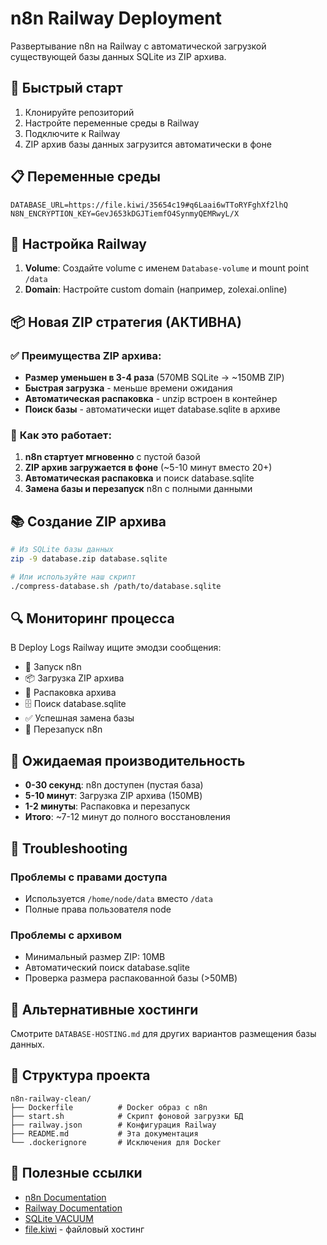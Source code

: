 # n8n Railway Deployment

Развертывание n8n на Railway с автоматической загрузкой существующей базы данных SQLite из ZIP архива.

## 🚀 Быстрый старт

1. Клонируйте репозиторий
2. Настройте переменные среды в Railway
3. Подключите к Railway
4. ZIP архив базы данных загрузится автоматически в фоне

## 📋 Переменные среды

```env
DATABASE_URL=https://file.kiwi/35654c19#q6Laai6wTToRYFghXf2lhQ
N8N_ENCRYPTION_KEY=GevJ653kDGJTiemfO4SynmyQEMRwyL/X
```

## 🔧 Настройка Railway

1. **Volume**: Создайте volume с именем `Database-volume` и mount point `/data`
2. **Domain**: Настройте custom domain (например, zolexai.online)

## 📦 Новая ZIP стратегия (АКТИВНА)

### ✅ **Преимущества ZIP архива:**
- **Размер уменьшен в 3-4 раза** (570MB SQLite → ~150MB ZIP)
- **Быстрая загрузка** - меньше времени ожидания
- **Автоматическая распаковка** - unzip встроен в контейнер
- **Поиск базы** - автоматически ищет database.sqlite в архиве

### 🎯 **Как это работает:**
1. **n8n стартует мгновенно** с пустой базой 
2. **ZIP архив загружается в фоне** (~5-10 минут вместо 20+)
3. **Автоматическая распаковка** и поиск database.sqlite
4. **Замена базы и перезапуск** n8n с полными данными

## 📚 Создание ZIP архива

```bash
# Из SQLite базы данных
zip -9 database.zip database.sqlite

# Или используйте наш скрипт
./compress-database.sh /path/to/database.sqlite
```

## 🔍 Мониторинг процесса

В Deploy Logs Railway ищите эмодзи сообщения:
- 🚀 Запуск n8n
- 📦 Загрузка ZIP архива
- 📂 Распаковка архива
- 🗄️ Поиск database.sqlite
- ✅ Успешная замена базы
- 🔄 Перезапуск n8n

## 🎯 Ожидаемая производительность

- **0-30 секунд**: n8n доступен (пустая база)
- **5-10 минут**: Загрузка ZIP архива (150MB)
- **1-2 минуты**: Распаковка и перезапуск
- **Итого**: ~7-12 минут до полного восстановления

## 🐛 Troubleshooting

### Проблемы с правами доступа
- Используется `/home/node/data` вместо `/data`
- Полные права пользователя node

### Проблемы с архивом
- Минимальный размер ZIP: 10MB
- Автоматический поиск database.sqlite
- Проверка размера распакованной базы (>50MB)

## 🔗 Альтернативные хостинги

Смотрите `DATABASE-HOSTING.md` для других вариантов размещения базы данных.

## 📝 Структура проекта

```
n8n-railway-clean/
├── Dockerfile          # Docker образ с n8n
├── start.sh            # Скрипт фоновой загрузки БД  
├── railway.json        # Конфигурация Railway
├── README.md           # Эта документация
└── .dockerignore       # Исключения для Docker
```

## 🔗 Полезные ссылки

- [n8n Documentation](https://docs.n8n.io/)
- [Railway Documentation](https://docs.railway.app/)
- [SQLite VACUUM](https://www.sqlite.org/lang_vacuum.html)
- [file.kiwi](https://file.kiwi/) - файловый хостинг 